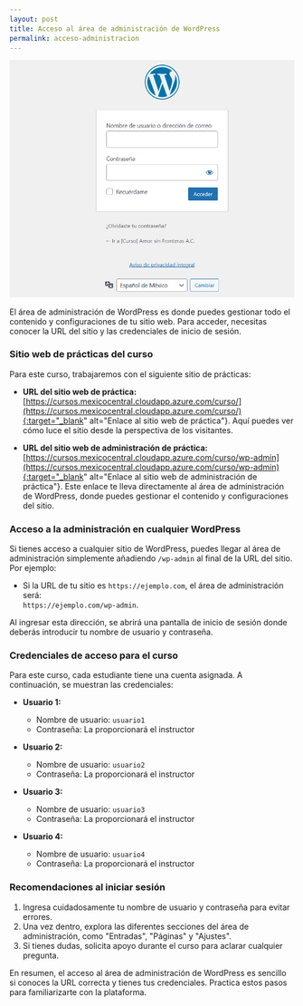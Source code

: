 ```yaml
---
layout: post
title: Acceso al área de administración de WordPress
permalink: acceso-administracion
---
```


![Página de inicio de sesión de WordPress donde se solicita el "Nombre de usuario o dirección de correo" y la "Contraseña" de acceso.](images/acceso-administracion.png)

El área de administración de WordPress es donde puedes gestionar todo el contenido y configuraciones de tu sitio web. Para acceder, necesitas conocer la URL del sitio y las credenciales de inicio de sesión.

### Sitio web de prácticas del curso

Para este curso, trabajaremos con el siguiente sitio de prácticas:

- **URL del sitio web de práctica:**  
  [https://cursos.mexicocentral.cloudapp.azure.com/curso/](https://cursos.mexicocentral.cloudapp.azure.com/curso/){:target="_blank" alt="Enlace al sitio web de práctica"}.
  Aquí puedes ver cómo luce el sitio desde la perspectiva de los visitantes.

- **URL del sitio web de administración de práctica:**  
  [https://cursos.mexicocentral.cloudapp.azure.com/curso/wp-admin](https://cursos.mexicocentral.cloudapp.azure.com/curso/wp-admin){:target="_blank" alt="Enlace al sitio web de administración de práctica"}.
  Este enlace te lleva directamente al área de administración de WordPress, donde puedes gestionar el contenido y configuraciones del sitio.

### Acceso a la administración en cualquier WordPress

Si tienes acceso a cualquier sitio de WordPress, puedes llegar al área de administración simplemente añadiendo `/wp-admin` al final de la URL del sitio. Por ejemplo:
- Si la URL de tu sitio es `https://ejemplo.com`, el área de administración será:  
  `https://ejemplo.com/wp-admin`.

Al ingresar esta dirección, se abrirá una pantalla de inicio de sesión donde deberás introducir tu nombre de usuario y contraseña.

### Credenciales de acceso para el curso

Para este curso, cada estudiante tiene una cuenta asignada. A continuación, se muestran las credenciales:

- **Usuario 1:**  
  - Nombre de usuario: `usuario1`  
  - Contraseña: La proporcionará el instructor

- **Usuario 2:**  
  - Nombre de usuario: `usuario2`  
  - Contraseña: La proporcionará el instructor

- **Usuario 3:**  
  - Nombre de usuario: `usuario3`  
  - Contraseña: La proporcionará el instructor

- **Usuario 4:**  
  - Nombre de usuario: `usuario4`  
  - Contraseña: La proporcionará el instructor

### Recomendaciones al iniciar sesión

1. Ingresa cuidadosamente tu nombre de usuario y contraseña para evitar errores.  
2. Una vez dentro, explora las diferentes secciones del área de administración, como "Entradas", "Páginas" y "Ajustes".  
3. Si tienes dudas, solicita apoyo durante el curso para aclarar cualquier pregunta.

En resumen, el acceso al área de administración de WordPress es sencillo si conoces la URL correcta y tienes tus credenciales. Practica estos pasos para familiarizarte con la plataforma.
